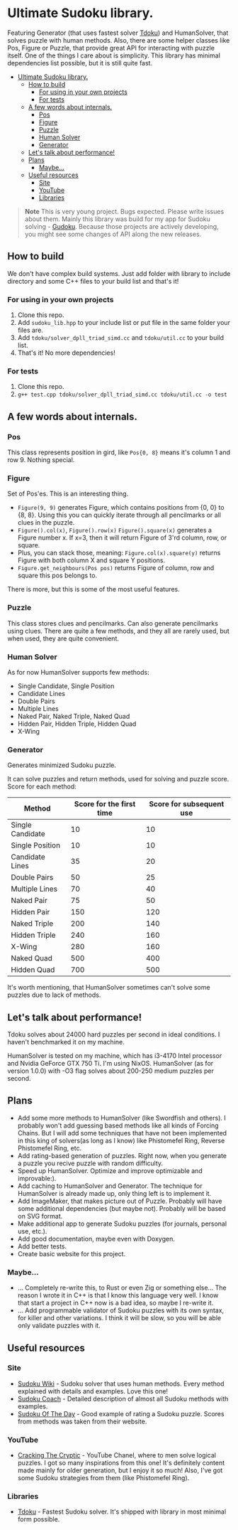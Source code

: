 # Ultimate Sudoku library.
Featuring Generator (that uses fastest solver [Tdoku](https://github.com/t-dillon/tdoku)) and HumanSolver, that solves puzzle with human methods. Also, there are some helper classes like Pos, Figure or Puzzle, that provide great API for interacting with puzzle itself.
One of the things I care about is simplicity. This library has minimal dependencies list possible, but it is still quite fast.

<!--toc:start-->
- [Ultimate Sudoku library.](#ultimate-sudoku-library)
  - [How to build](#how-to-build)
    - [For using in your own projects](#for-using-in-your-own-projects)
    - [For tests](#for-tests)
  - [A few words about internals.](#a-few-words-about-internals)
    - [Pos](#pos)
    - [Figure](#figure)
    - [Puzzle](#puzzle)
    - [Human Solver](#human-solver)
    - [Generator](#generator)
  - [Let's talk about performance!](#lets-talk-about-performance)
  - [Plans](#plans)
    - [Maybe...](#maybe)
  - [Useful resources](#useful-resources)
    - [Site](#site)
    - [YouTube](#youtube)
    - [Libraries](#libraries)
<!--toc:end-->

> **Note**
> This is very young project. Bugs expected. Please write issues about them.
> Mainly this library was build for my app for Sudoku solving - [Gudoku](https://github.com/dudozermaks/Gudoku).
> Because those projects are actively developing, you might see some changes of API along the new releases.

## How to build
We don't have complex build systems. Just add folder with library to include directory and some C++ files to your build list and that's it!

### For using in your own projects
1. Clone this repo.
2. Add `sudoku_lib.hpp` to your include list or put file in the same folder your files are.
3. Add `tdoku/solver_dpll_triad_simd.cc` and `tdoku/util.cc` to your build list.
4. That's it! No more dependencies!

### For tests
1. Clone this repo.
2. `g++ test.cpp tdoku/solver_dpll_triad_simd.cc tdoku/util.cc -o test`

## A few words about internals.
### Pos
This class represents position in gird, like `Pos{0, 8}` means it's column 1 and row 9. Nothing special.

### Figure
Set of Pos'es. This is an interesting thing.

+ `Figure(9, 9)` generates Figure, which contains positions from {0, 0} to {8, 8}. Using this you can quickly iterate through all pencilmarks or all clues in the puzzle.
+ `Figure().col(x)`, `Figure().row(x)` `Figure().square(x)` generates a Figure number x. If x=3, then it will return Figure of 3'rd column, row, or square.
+ Plus, you can stack those, meaning: `Figure.col(x).square(y)` returns Figure with both column X and square Y positions.
+ `Figure.get_neighbours(Pos pos)` returns Figure of column, row and square this pos belongs to.

There is more, but this is some of the most useful features.

### Puzzle
This class stores clues and pencilmarks. Can also generate pencilmarks using clues.
There are quite a few methods, and they all are rarely used, but when used, they are quite convenient.

### Human Solver
As for now HumanSolver supports few methods: 
+ Single Candidate, Single Position
+ Candidate Lines
+ Double Pairs
+ Multiple Lines
+ Naked Pair, Naked Triple, Naked Quad
+ Hidden Pair, Hidden Triple, Hidden Quad
+ X-Wing

### Generator
Generates minimized Sudoku puzzle.

It can solve puzzles and return methods, used for solving and puzzle score.
Score for each method:

| Method           | Score for the first time | Score for subsequent use |
| ---------------- | ------------------------ | ------------------------ |
| Single Candidate | 10                       | 10                       |
| Single Position  | 10                       | 10                       |
| Candidate Lines  | 35                       | 20                       |
| Double Pairs     | 50                       | 25                       |
| Multiple Lines   | 70                       | 40                       |
| Naked Pair       | 75                       | 50                       |
| Hidden Pair      | 150                      | 120                      |
| Naked Triple     | 200                      | 140                      |
| Hidden Triple    | 240                      | 160                      |
| X-Wing           | 280                      | 160                      |
| Naked Quad       | 500                      | 400                      |
| Hidden Quad      | 700                      | 500                      |

It's worth mentioning, that HumanSolver sometimes can't solve some puzzles due to lack of methods.

## Let's talk about performance!
Tdoku solves about 24000 hard puzzles per second in ideal conditions. I haven't benchmarked it on my machine.

HumanSolver is tested on my machine, which has i3-4170 Intel processor and Nvidia GeForce GTX 750 Ti. I'm using NixOS.
HumanSolver (as for version 1.0.0) with -O3 flag solves about 200-250 medium puzzles per second.

## Plans
+ Add some more methods to HumanSolver (like Swordfish and others). I probably won't add guessing based methods like all kinds of Forcing Chains. But I will add some techniques that have not been implemented in this king of solvers(as long as I know) like Phistomefel Ring, Reverse Phistomefel Ring, etc.
+ Add rating-based generation of puzzles. Right now, when you generate a puzzle you recive puzzle with random difficulty.
+ Speed up HumanSolver. Optimize and improve optimizable and improvable:).
+ Add caching to HumanSolver and Generator. The technique for HumanSolver is already made up, only thing left is to implement it.
+ Add ImageMaker, that makes picture out of Puzzle. Probably will have some additional dependencies (but maybe not). Probably will be based on SVG format.
+ Make additional app to generate Sudoku puzzles (for journals, personal use, etc.).
+ Add good documentation, maybe even with Doxygen.
+ Add better tests.
+ Create basic website for this project.

### Maybe...
+ ... Completely re-write this, to Rust or even Zig or something else... The reason I wrote it in C++ is that I know this language very well. I know that start a project in C++ now is a bad idea, so maybe I re-write it.
+ ... Add programmable validator of Sudoku puzzles with its own syntax, for killer and other variations. I think it will be slow, so you will be able only validate puzzles with it.

## Useful resources
### Site
- [Sudoku Wiki](https://www.sudokuwiki.org/sudoku.htm) - Sudoku solver that uses human methods. Every method explained with details and examples. Love this one!
- [Sudoku Coach](http://www.taupierbw.be/SudokuCoach) - Detailed description of almost all Sudoku methods with examples.
- [Sudoku Of The Day](https://www.sudokuoftheday.com) - Good example of rating a Sudoku puzzle. Scores from methods was taken from their website.

### YouTube
- [Cracking The Cryptic](https://www.youtube.com/@CrackingTheCryptic) - YouTube Chanel, where to men solve logical puzzles. I got so many inspirations from this one! It's definitely content made mainly for older generation, but I enjoy it so much! Also, I've got some Sudoku strategies from them (like Phistomefel Ring).

### Libraries
- [Tdoku](https://github.com/t-dillon/tdoku) - Fastest Sudoku solver. It's shipped with library in most minimal form possible.
